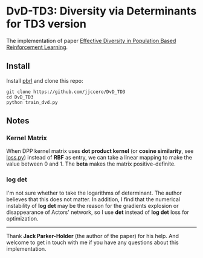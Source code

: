 # DvD-TD3: Diversity via Determinants for TD3 version

The implementation of paper
[Effective Diversity in Population Based Reinforcement Learning](https://arxiv.org/abs/2002.00632).

## Install

Install [pbrl](https://github.com/jjccero/pbrl) and clone this repo:

```
git clone https://github.com/jjccero/DvD_TD3
cd DvD_TD3
python train_dvd.py
```

## Notes

### Kernel Matrix

When DPP kernel matrix uses **dot product kernel** (or **cosine similarity**, see [loss.py](dvd/loss.py)) instead of
**RBF** as entry, we can take a linear mapping to make the value between 0 and 1. The **beta** makes the matrix
positive-definite.

### log det

I'm not sure whether to take the logarithms of determinant. The author believes that this does not matter. In addition,
I find that the numerical instability of **log det** may be the reason for the gradients explosion or disappearance of
Actors' network, so I use **det** instead of **log det** loss for optimization.

---
Thank **Jack Parker-Holder** (the author of the paper) for his help. And welcome to get in touch with me if you have any
questions about this implementation.

